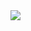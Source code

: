<a href="https://github.com/lucianoortizsilva/github-readme-stats">
  <img align="center" src="https://github-readme-stats.vercel.app/api/top-langs/?username=lucianoortizsilva" />
</a>

<!--
[![Top Langs](https://github-readme-stats.vercel.app/api/top-langs/?username=lucianoortizsilva)]([https://github.com/alqusi1992/github-readme-stats](https://github.com/lucianoortizsilva/github-readme-stats))
-->

<!--
<a href="https://github.com/lucianoortizsilva/github-readme-stats">
  <img align="center" src="https://github-readme-stats.vercel.app/api/top-langs/?username=lucianoortizsilva&layout=compact&theme=buefy&hide_border=true" />
</a>
 -->
